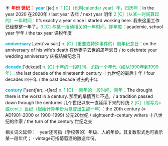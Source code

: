 ☀ <font color="red">**年份 世纪：**</font>
<font color="sky blue">**year**</font> [jə:] 
<font color="#00b050">n. 1 [C]（也叫calendar year）年，日历年：</font>in the year 2020 在2020年 / last year 去年 / next year 明年 <font color="#00b050">2 [C]（从某一时间算起的）一年时间：</font>It’s exactly a year since I started working here. 我来这里工作已经整整一年了。<font color="#00b050">3 [C] 与某一活动相关的一年时间，即年度：</font>academic, school year 学年 / the tax year 课税年度

<font color="sky blue">**anniversary**</font> [͵ænɪ'və:sərɪ] 
<font color="#00b050">n. [C]（重要或特殊事件的）周年纪念日：</font>on the anniversary of his wife’s death 在他妻子去世的周年忌日 / to celebrate your wedding anniversary 庆祝结婚纪念日

<font color="sky blue">**decade**</font> ['dekeɪd] 
<font color="#00b050">n. [C] 十年的一段时间，尤指一个年代（如从1990年到1999年）：</font>the last decade of the nineteenth century 十九世纪的最后十年 / four decades 四十年 / the past decade 过去的十年

<font color="sky blue">**century**</font> ['sentʃərɪ, -tʃərɪ] 
<font color="#00b050">n. 1 [C] 一百年的一段时间，百年：</font>The drought there is the worst in a century. 那里的旱情百年不遇。/ a tradition passed down through the centuries 几个世纪以来一直延续下来的传统 <font color="#00b050">2 [C]（缩写为c或cent.）世纪（起始计算年份为基督出生那一年）：</font>the 20th century (= AD1901–2000 or 1900–1999) 公元20世纪 / eighteenth-century writers 十八世纪的作家 / the turn of the century 世纪之交

相关词义延伸：
· year还可指（学校等的）年级、人的年龄。其复数形式也可表示某一段年代；
· vintage可指葡萄酒的酿造年份。
